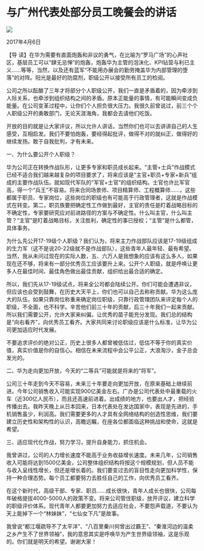 # 与广州代表处部分员工晚餐会的讲话
<img class="pv" src="https://api.visitor.plantree.me/visitor-badge/pv?namespace=plantree.me&key=renzhengfei-speeches/与广州代表处部分员工晚餐会的讲话.md">


2017年4月6日



【导  读】在华为需要有直面炮轰和非议的勇气，在比喻为“罗马广场”的心声社区，基层员工可以“肆无忌惮”的炮轰，炮轰华为主管的泡沫化、KPI钻营与利已主义……等等，当然，以及还有蓝军“不能用办展会的勤劳掩盖华为内部管理的堕落”的对阵。阳光是最好的防腐剂，职级公开以接受所有员工的检阅。



公司之所以酝酿了三年才将部分个人职级公开，我们一直是矛盾着的，因为牵涉到人际关系，也牵涉到组织结构之间的矛盾。原本正能量的事情，有可能瞬间变成负能量。在公司变革过程中，让你们个人担负很大压力。我很久前曾说过，前三个个人职级公开的勇敢部门，无论天涯海角，我都会去请他们吃饭。

开放的目的就是让大家评议，所以允许人讲话，当然你们也可以去讲讲自己的人生感受，互相启发。我们不要怕炮轰，要经得起批评，做得不对的就纠正，做得好的继续发扬。敢于自我批判，才有未来。

一、为什么要公开个人职级？

华为公司正在转换作战队形，让更多专家和职员成长起来。“主管+士兵”作战模式已经不适合我们越来越复杂的项目要求了，将来应该是“主官+职员+专家+新兵”组成的主要作战队伍。就如现代军队的“军官+士官”的组织结构。士官也许比军官高，得一个“兵王”不容易。将来合同场景师、项目精算师、工程概算师……，这些都属于职员、专家岗位，这些岗位的职级也有可能高于行政管理者，这就是作战模式在转变。第二，职员族要把确定性工作做到最好，主官的责任是盯着战略目标的不确定性，专家要研究应对前进路径的方案与不确定性。什么叫主官，什么叫主管？“主官”是盯着战略目标，关注胜利，确定性的事已授权；“主管”是什么都管，具体事务。

为什么先公开17-19级个人职级？我们认为，将来主力作战部队应该是17-19级组成的生力军（这不是说20-22级就不是作战部队），这些青年人最年轻、最有希望。当然，我从未问过现在的实际人数，五、六万人是我想象的应该有这么多人，如果现在还不够，将来有一部分优秀员工应该要升上来。公开个人职级，就是呼唤让更多人在最佳时间、最佳角色做出最佳贡献，组织给出最合适的确定。

所以，我们先从17-19级试点，将来全公司都会陆续公开。你们可能会遭遇非议，但应该也会受到鼓舞，在历史大天平上，你们也可以自己去称称贡献。华为这么庞大的队伍，如果只靠岗位称重来确定岗位职级，只靠行政管理团队来评定每个人的职级，不全面，也不科学。辛苦他们前三十年的贡献，后三十年我们一起来贡献。所以我们需要公开，允许大家来纠偏，让优秀的苗子能充分发现。我们总的结构是“向右看齐”，向优秀员工看齐。大家共同来讨论职级应该是什么标准，让华为公司更加适应时代发展。

不要追求评价的绝对公正，历史上很多人都曾被低估过，低估不等于你的真实价值，真实价值是你的自信心。相信在未来流程中会公平公正，大浪淘沙，金子总会发光的。

二、华为走向更加开放，今天的“二等兵”可能就是将来的“将军”。

公司三十年走到今天不容易，未来三十年要走向更加开放，在原来基础上继续前进。今年公司销售收入可能实现900亿美金左右。广办是公司代表处中最重载的火车（近300亿人民币），而且还高速前进着。出成绩的地方，也要出人才，把经验传播出去。我昨天晚上从日本回来，日本代表处在发达国家中，表现是先进的，手机销售虽少，利润高。我们需要更多的人才具有全网络结构的创造性思维，我们要建立历史性和架构性的认识，高瞻远瞩，在座各位都面临这种挑战和使命，这就是希望。

三、适应现代化作战，努力学习，提升自身能力，抓住机会。

我曾讲过，公司的人力增长速度不能高于业务收益增长速度。未来几年，公司销售收入可能将达到1500亿美金，公司整体组织结构将按这个规模规划，但人员不能与收入呈线性增长，但还是增长着的。我们要变过去的盲目性走向更加科学性，保持一种合理态势。每个员工都要努力去胜任自己的工作，向优秀员工看齐。

在这个新时代，高级干部、专家、职员……成长很快，青年人成长也很快，公司每年破格提拔4000-5000人的政策不变。将来公司管住职级，放开评议，建立科学的职级评价体系。现代青年人都要更加努力去适应社会，不要怨声载道，不要认为天上能掉下一个“林妹妹”，“七仙女下凡”是故事。

我曾说“都江堰疏导不了太平洋”、“八百里秦川何曾出过霸王”、“秦淮河边的温柔之乡产生不了世界领袖”，我的意思其实是呼唤华为产生世界级领袖，这是乐观的。你们就是明天的希望。谢谢大家！
